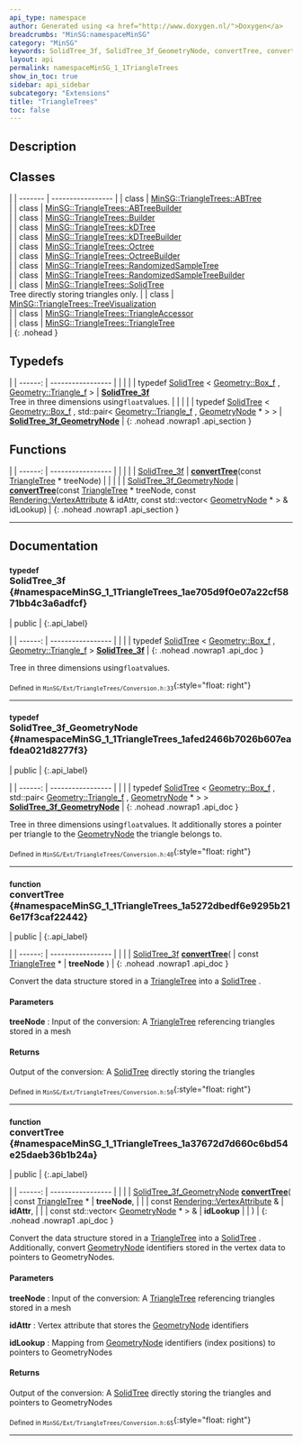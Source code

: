 ```yaml
---
api_type: namespace
author: Generated using <a href="http://www.doxygen.nl/">Doxygen</a>
breadcrumbs: "MinSG:namespaceMinSG"
category: "MinSG"
keywords: SolidTree_3f, SolidTree_3f_GeometryNode, convertTree, convertTree
layout: api
permalink: namespaceMinSG_1_1TriangleTrees
show_in_toc: true
sidebar: api_sidebar
subcategory: "Extensions"
title: "TriangleTrees"
toc: false
---
```


## Description





## Classes

|
| ------- | ----------------- |
| class | [MinSG::TriangleTrees::ABTree](classMinSG_1_1TriangleTrees_1_1ABTree) <br/>  |
| class | [MinSG::TriangleTrees::ABTreeBuilder](classMinSG_1_1TriangleTrees_1_1ABTreeBuilder) <br/>  |
| class | [MinSG::TriangleTrees::Builder](classMinSG_1_1TriangleTrees_1_1Builder) <br/>  |
| class | [MinSG::TriangleTrees::kDTree](classMinSG_1_1TriangleTrees_1_1kDTree) <br/>  |
| class | [MinSG::TriangleTrees::kDTreeBuilder](classMinSG_1_1TriangleTrees_1_1kDTreeBuilder) <br/>  |
| class | [MinSG::TriangleTrees::Octree](classMinSG_1_1TriangleTrees_1_1Octree) <br/>  |
| class | [MinSG::TriangleTrees::OctreeBuilder](classMinSG_1_1TriangleTrees_1_1OctreeBuilder) <br/>  |
| class | [MinSG::TriangleTrees::RandomizedSampleTree](classMinSG_1_1TriangleTrees_1_1RandomizedSampleTree) <br/>  |
| class | [MinSG::TriangleTrees::RandomizedSampleTreeBuilder](classMinSG_1_1TriangleTrees_1_1RandomizedSampleTreeBuilder) <br/>  |
| class | [MinSG::TriangleTrees::SolidTree](classMinSG_1_1TriangleTrees_1_1SolidTree) <br/> Tree directly storing triangles only. |
| class | [MinSG::TriangleTrees::TreeVisualization](classMinSG_1_1TriangleTrees_1_1TreeVisualization) <br/>  |
| class | [MinSG::TriangleTrees::TriangleAccessor](classMinSG_1_1TriangleTrees_1_1TriangleAccessor) <br/>  |
| class | [MinSG::TriangleTrees::TriangleTree](classMinSG_1_1TriangleTrees_1_1TriangleTree) <br/>  |
{: .nohead }


## Typedefs

|
| ------: | ----------------- |
|  | |
| typedef [SolidTree](classMinSG_1_1TriangleTrees_1_1SolidTree) < [Geometry::Box_f](namespaceGeometry#namespaceGeometry_1a7049ac0db2eca3232a41d0c0f0f7e948) , [Geometry::Triangle_f](namespaceGeometry#namespaceGeometry_1a0d9198639b0c7f51f3cf504cbcfb7ec6) > | **[SolidTree_3f](#namespaceMinSG_1_1TriangleTrees_1ae705d9f0e07a22cf5871bb4c3a6adfcf)**  <br/> Tree in three dimensions using`float`values. |
|  | |
| typedef [SolidTree](classMinSG_1_1TriangleTrees_1_1SolidTree) < [Geometry::Box_f](namespaceGeometry#namespaceGeometry_1a7049ac0db2eca3232a41d0c0f0f7e948) , std::pair< [Geometry::Triangle_f](namespaceGeometry#namespaceGeometry_1a0d9198639b0c7f51f3cf504cbcfb7ec6) , [GeometryNode](classMinSG_1_1GeometryNode) * > > | **[SolidTree_3f_GeometryNode](#namespaceMinSG_1_1TriangleTrees_1afed2466b7026b607eafdea021d8277f3)**  |
{: .nohead .nowrap1 .api_section }


## Functions

|
| ------: | ----------------- |
|  | |
| [SolidTree_3f](namespaceMinSG_1_1TriangleTrees#namespaceMinSG_1_1TriangleTrees_1ae705d9f0e07a22cf5871bb4c3a6adfcf) | **[convertTree](#namespaceMinSG_1_1TriangleTrees_1a5272dbedf6e9295b216e17f3caf22442)**(const [TriangleTree](classMinSG_1_1TriangleTrees_1_1TriangleTree) * treeNode) |
|  | |
| [SolidTree_3f_GeometryNode](namespaceMinSG_1_1TriangleTrees#namespaceMinSG_1_1TriangleTrees_1afed2466b7026b607eafdea021d8277f3) | **[convertTree](#namespaceMinSG_1_1TriangleTrees_1a37672d7d660c6bd54e25daeb36b1b24a)**(const [TriangleTree](classMinSG_1_1TriangleTrees_1_1TriangleTree) * treeNode, const [Rendering::VertexAttribute](classRendering_1_1VertexAttribute) & idAttr, const std::vector< [GeometryNode](classMinSG_1_1GeometryNode) * > & idLookup) |
{: .nohead .nowrap1 .api_section }


-------------------------------------------------------------------

## Documentation

### <small>typedef</small><br/> SolidTree_3f {#namespaceMinSG_1_1TriangleTrees_1ae705d9f0e07a22cf5871bb4c3a6adfcf}

| public |
{:.api_label}

|
| ------: | ----------------- |
|  |
| typedef [SolidTree](classMinSG_1_1TriangleTrees_1_1SolidTree) < [Geometry::Box_f](namespaceGeometry#namespaceGeometry_1a7049ac0db2eca3232a41d0c0f0f7e948) , [Geometry::Triangle_f](namespaceGeometry#namespaceGeometry_1a0d9198639b0c7f51f3cf504cbcfb7ec6) > **[SolidTree_3f](#namespaceMinSG_1_1TriangleTrees_1ae705d9f0e07a22cf5871bb4c3a6adfcf)**  |
{: .nohead .nowrap1 .api_doc }

Tree in three dimensions using`float`values.





<sub>Defined in `MinSG/Ext/TriangleTrees/Conversion.h:33`</sub>{:style="float: right"}

-------------------------------------------------------------------

### <small>typedef</small><br/> SolidTree_3f_GeometryNode {#namespaceMinSG_1_1TriangleTrees_1afed2466b7026b607eafdea021d8277f3}

| public |
{:.api_label}

|
| ------: | ----------------- |
|  |
| typedef [SolidTree](classMinSG_1_1TriangleTrees_1_1SolidTree) < [Geometry::Box_f](namespaceGeometry#namespaceGeometry_1a7049ac0db2eca3232a41d0c0f0f7e948) , std::pair< [Geometry::Triangle_f](namespaceGeometry#namespaceGeometry_1a0d9198639b0c7f51f3cf504cbcfb7ec6) , [GeometryNode](classMinSG_1_1GeometryNode) * > > **[SolidTree_3f_GeometryNode](#namespaceMinSG_1_1TriangleTrees_1afed2466b7026b607eafdea021d8277f3)**  |
{: .nohead .nowrap1 .api_doc }



Tree in three dimensions using`float`values. It additionally stores a pointer per triangle to the [GeometryNode](classMinSG_1_1GeometryNode) the triangle belongs to.



<sub>Defined in `MinSG/Ext/TriangleTrees/Conversion.h:40`</sub>{:style="float: right"}

-------------------------------------------------------------------

### <small>function</small><br/> convertTree {#namespaceMinSG_1_1TriangleTrees_1a5272dbedf6e9295b216e17f3caf22442}

| public |
{:.api_label}

|
| ------: | ----------------- |
|  |
| [SolidTree_3f](namespaceMinSG_1_1TriangleTrees#namespaceMinSG_1_1TriangleTrees_1ae705d9f0e07a22cf5871bb4c3a6adfcf) **[convertTree](#namespaceMinSG_1_1TriangleTrees_1a5272dbedf6e9295b216e17f3caf22442)**( | const [TriangleTree](classMinSG_1_1TriangleTrees_1_1TriangleTree) * | **treeNode** ) |
{: .nohead .nowrap1 .api_doc }



Convert the data structure stored in a [TriangleTree](classMinSG_1_1TriangleTrees_1_1TriangleTree) into a [SolidTree](classMinSG_1_1TriangleTrees_1_1SolidTree) .


#### Parameters
**treeNode**
:  Input of the conversion: A [TriangleTree](classMinSG_1_1TriangleTrees_1_1TriangleTree) referencing triangles stored in a mesh




#### Returns
Output of the conversion: A [SolidTree](classMinSG_1_1TriangleTrees_1_1SolidTree) directly storing the triangles





<sub>Defined in `MinSG/Ext/TriangleTrees/Conversion.h:50`</sub>{:style="float: right"}

-------------------------------------------------------------------

### <small>function</small><br/> convertTree {#namespaceMinSG_1_1TriangleTrees_1a37672d7d660c6bd54e25daeb36b1b24a}

| public |
{:.api_label}

|
| ------: | ----------------- |
|  |
| [SolidTree_3f_GeometryNode](namespaceMinSG_1_1TriangleTrees#namespaceMinSG_1_1TriangleTrees_1afed2466b7026b607eafdea021d8277f3) **[convertTree](#namespaceMinSG_1_1TriangleTrees_1a37672d7d660c6bd54e25daeb36b1b24a)**( | const [TriangleTree](classMinSG_1_1TriangleTrees_1_1TriangleTree) * | **treeNode**, |
| | const [Rendering::VertexAttribute](classRendering_1_1VertexAttribute) & | **idAttr**, |
| | const std::vector< [GeometryNode](classMinSG_1_1GeometryNode) * > & | **idLookup** |
|   ) |
{: .nohead .nowrap1 .api_doc }



Convert the data structure stored in a [TriangleTree](classMinSG_1_1TriangleTrees_1_1TriangleTree) into a [SolidTree](classMinSG_1_1TriangleTrees_1_1SolidTree) . Additionally, convert [GeometryNode](classMinSG_1_1GeometryNode) identifiers stored in the vertex data to pointers to GeometryNodes.


#### Parameters
**treeNode**
:  Input of the conversion: A [TriangleTree](classMinSG_1_1TriangleTrees_1_1TriangleTree) referencing triangles stored in a mesh



**idAttr**
:  Vertex attribute that stores the [GeometryNode](classMinSG_1_1GeometryNode) identifiers



**idLookup**
:  Mapping from [GeometryNode](classMinSG_1_1GeometryNode) identifiers (index positions) to pointers to GeometryNodes




#### Returns
Output of the conversion: A [SolidTree](classMinSG_1_1TriangleTrees_1_1SolidTree) directly storing the triangles and pointers to GeometryNodes





<sub>Defined in `MinSG/Ext/TriangleTrees/Conversion.h:65`</sub>{:style="float: right"}

-------------------------------------------------------------------

